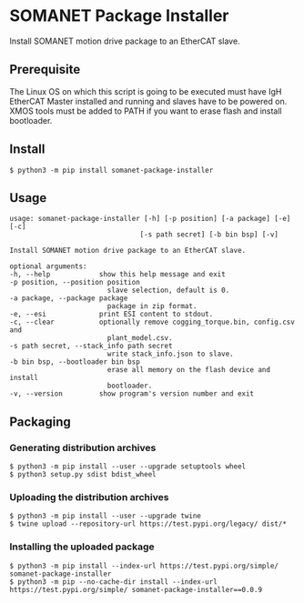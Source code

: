 # SOMANET Package Installer

Install SOMANET motion drive package to an EtherCAT slave.

## Prerequisite

The Linux OS on which this script is going to be executed must have IgH EtherCAT Master installed and running and slaves have to be powered on. XMOS tools must be added to PATH if you want to erase flash and install bootloader.

## Install

    $ python3 -m pip install somanet-package-installer

## Usage
    usage: somanet-package-installer [-h] [-p position] [-a package] [-e] [-c]
                                    [-s path secret] [-b bin bsp] [-v]

    Install SOMANET motion drive package to an EtherCAT slave.

    optional arguments:
    -h, --help            show this help message and exit
    -p position, --position position
                            slave selection, default is 0.
    -a package, --package package
                            package in zip format.
    -e, --esi             print ESI content to stdout.
    -c, --clear           optionally remove cogging_torque.bin, config.csv and
                            plant_model.csv.
    -s path secret, --stack_info path secret
                            write stack_info.json to slave.
    -b bin bsp, --bootloader bin bsp
                            erase all memory on the flash device and install
                            bootloader.
    -v, --version         show program's version number and exit

## Packaging

### Generating distribution archives

    $ python3 -m pip install --user --upgrade setuptools wheel
    $ python3 setup.py sdist bdist_wheel

### Uploading the distribution archives

    $ python3 -m pip install --user --upgrade twine
    $ twine upload --repository-url https://test.pypi.org/legacy/ dist/*

### Installing the uploaded package

    $ python3 -m pip install --index-url https://test.pypi.org/simple/ somanet-package-installer
    $ python3 -m pip --no-cache-dir install --index-url https://test.pypi.org/simple/ somanet-package-installer==0.0.9
